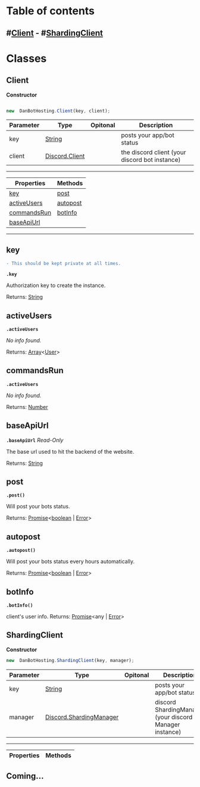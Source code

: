 # Table of contents
#[Client](#Client) - #[ShardingClient](#ShardingClient) 
-

# Classes

## Client

**Constructor**

```js

new  DanBotHosting.Client(key, client);

```

  

| Parameter | Type | Opitonal | Description |
|---|---|---|---|
| key | [String](https://developer.mozilla.org/en-US/docs/Web/JavaScript/Reference/Global_Objects/String)| | posts your app/bot status|
| client | [Discord.Client](https://discord.js.org/#/docs/main/stable/class/Client) | | the discord client (your discord bot instance)|
---
| **Properties** | **Methods** |
|---|--|
| [key](#key) | [post](#post) 
| [activeUsers](#activeusers) | [autopost](#autopost)
| [commandsRun](#commandsrun) | [botInfo](#botinfo)
| [baseApiUrl](#baseapiurl) | 
---

## key
```diff
- This should be kept private at all times.
```
 **`.key`**

Authorization key to create the instance.

Returns:  [String](https://developer.mozilla.org/en-US/docs/Web/JavaScript/Reference/Global_Objects/String)
 
 
##  activeUsers
**`.activeUsers`**

*No info found.*

Returns:  [Array](https://developer.mozilla.org/en-US/docs/Web/JavaScript/Reference/Global_Objects/Array)<[User](https://discord.js.org/#/docs/main/stable/class/User)>
 
 
## commandsRun
**`.activeUsers`**

*No info found.*

Returns:  [Number](https://developer.mozilla.org/en-US/docs/Web/JavaScript/Reference/Global_Objects/Number)


## baseApiUrl 
**`.baseApiUrl`** *Read-Only*

The base url used to hit the backend of the website.

Returns:  [String](https://developer.mozilla.org/en-US/docs/Web/JavaScript/Reference/Global_Objects/String)


## post
**`.post()`**

Will post your bots status.

Returns:  [Promise]([https://developer.mozilla.org/en-US/docs/Web/JavaScript/Reference/Global_Objects/Promise](https://developer.mozilla.org/en-US/docs/Web/JavaScript/Reference/Global_Objects/Promise))<[boolean](https://developer.mozilla.org/en-US/docs/Web/JavaScript/Reference/Global_Objects/boolean) | [Error](https://developer.mozilla.org/en-US/docs/Web/JavaScript/Reference/Global_Objects/Error)>

## autopost
**`.autopost()`**

Will post your bots status every hours automatically.

Returns:  [Promise]([https://developer.mozilla.org/en-US/docs/Web/JavaScript/Reference/Global_Objects/Promise](https://developer.mozilla.org/en-US/docs/Web/JavaScript/Reference/Global_Objects/Promise))<[boolean](https://developer.mozilla.org/en-US/docs/Web/JavaScript/Reference/Global_Objects/boolean) | [Error](https://developer.mozilla.org/en-US/docs/Web/JavaScript/Reference/Global_Objects/Error)>


## botInfo
**`.botInfo()`**

client's user info.
Returns:  [Promise]([https://developer.mozilla.org/en-US/docs/Web/JavaScript/Reference/Global_Objects/Promise](https://developer.mozilla.org/en-US/docs/Web/JavaScript/Reference/Global_Objects/Promise))<any | [Error](https://developer.mozilla.org/en-US/docs/Web/JavaScript/Reference/Global_Objects/Error)>

## ShardingClient

**Constructor**
```js
new  DanBotHosting.ShardingClient(key, manager);
```
| Parameter | Type | Opitonal | Description |
|---|---|---|---|
| key | [String](https://developer.mozilla.org/en-US/docs/Web/JavaScript/Reference/Global_Objects/String)| | posts your app/bot status|
| manager | [Discord.ShardingManager]([https://discord.js.org/#/docs/main/stable/class/ShardingManager](https://discord.js.org/#/docs/main/stable/class/ShardingManager)) | | discord ShardingManager (your discord Manager instance)|

---

| **Properties** | **Methods** |
|---|--|
**Coming...**
---

